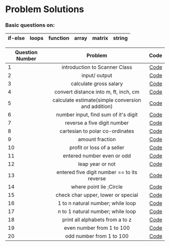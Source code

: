 # Problem Solutions

### Basic questions on:
| if-else| loops | function | array | matrix | string |
| ---- | ---- | ----  |  ---- |  ---- |   ---- |

| Question Number             | Problem       | Code  |
| ------------- |:-------------:| -----:|
| 1 | introduction to Scanner Class|[Code](https://github.com/airbornesd/problem-solving/blob/main/java-practise/level-0(fundamentals)/practiseQuestions/Question1.java) |
| 2 | input/ output |[Code](https://github.com/airbornesd/problem-solving/blob/main/java-practise/level-0(fundamentals)/practiseQuestions/Question2.java) |
| 3 | calculate gross salary | [Code](https://github.com/airbornesd/problem-solving/blob/main/java-practise/level-0(fundamentals)/practiseQuestions/Question3.java)|
| 4 | convert distance into m, ft, inch, cm| [Code](https://github.com/airbornesd/problem-solving/blob/main/java-practise/level-0(fundamentals)/practiseQuestions/Question4.java)|
| 5 | calculate estimate(simple conversion and addition) | [Code](https://github.com/airbornesd/problem-solving/blob/main/java-practise/level-0(fundamentals)/practiseQuestions/Question5.java)|
| 6 | number input, find sum of it's digit| [Code](https://github.com/airbornesd/problem-solving/blob/main/java-practise/level-0(fundamentals)/practiseQuestions/Question6.java)|
| 7 | reverse a five digit number| [Code](https://github.com/airbornesd/problem-solving/blob/main/java-practise/level-0(fundamentals)/practiseQuestions/Question7.java)|
| 8 | cartesian to polar co-ordinates| [Code](https://github.com/airbornesd/problem-solving/blob/main/java-practise/level-0(fundamentals)/practiseQuestions/Question8.java)|
| 9 | amount fraction| [Code](https://github.com/airbornesd/problem-solving/blob/main/java-practise/level-0(fundamentals)/practiseQuestions/Question9.java)|
| 10 | profit or loss of a seller| [Code](https://github.com/airbornesd/problem-solving/blob/main/java-practise/level-0(fundamentals)/practiseQuestions/Question10.java)|
| 11 | entered number even or odd| [Code](https://github.com/airbornesd/problem-solving/blob/main/java-practise/level-0(fundamentals)/practiseQuestions/Question11.java)|
| 12 | leap year or not| [Code](https://github.com/airbornesd/problem-solving/blob/main/java-practise/level-0(fundamentals)/practiseQuestions/Question12.java)|
| 13 | entered five digit number == to its reverse| [Code](https://github.com/airbornesd/problem-solving/blob/main/java-practise/level-0(fundamentals)/practiseQuestions/Question13.java)|
| 14 | where point lie ;Circle| [Code](https://github.com/airbornesd/problem-solving/blob/main/java-practise/level-0(fundamentals)/practiseQuestions/Question14.java)|
| 15 | check char upper, lower or special| [Code](https://github.com/airbornesd/problem-solving/blob/main/java-practise/level-0(fundamentals)/practiseQuestions/Question15.java)|
| 16 | 1 to n natural number; while loop| [Code](https://github.com/airbornesd/problem-solving/blob/main/java-practise/level-0(fundamentals)/practiseQuestions/Question16.java)|
| 17 | n to 1 natural number; while loop| [Code](https://github.com/airbornesd/problem-solving/blob/main/java-practise/level-0(fundamentals)/practiseQuestions/Question17.java)|
| 18 | print all alphabets from a to z| [Code](https://github.com/airbornesd/problem-solving/blob/main/java-practise/level-0(fundamentals)/practiseQuestions/Question18.java)|
| 19 | even number from 1 to 100| [Code](https://github.com/airbornesd/problem-solving/blob/main/java-practise/level-0(fundamentals)/practiseQuestions/Question19.java)|
| 20 | odd number from 1 to 100| [Code](https://github.com/airbornesd/problem-solving/blob/main/java-practise/level-0(fundamentals)/practiseQuestions/Question20.java)|